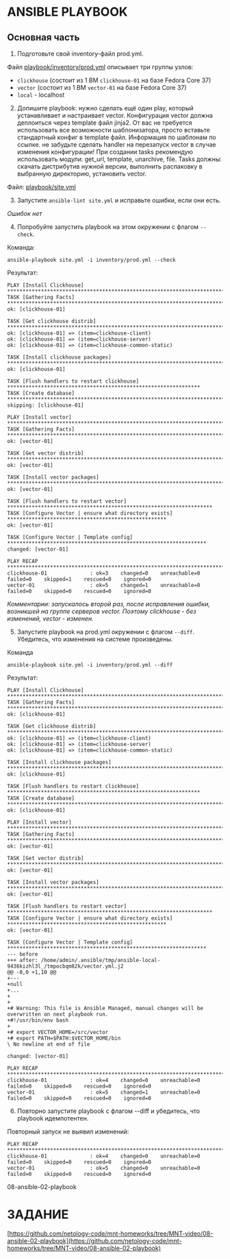 # ANSIBLE PLAYBOOK


## Основная часть

1. Подготовьте свой inventory-файл prod.yml. 

Файл [playbook/inventory/prod.yml](playbook/inventory/prod.yml) описывает три группы узлов:
- `clickhouse` (состоит из 1 ВМ `clickhouse-01` на базе Fedora Core 37)
- `vector` (состоит из 1 ВМ `vector-01` на базе Fedora Core 37)
- `local` - localhost

2. Допишите playbook: нужно сделать ещё один play, который устанавливает и настраивает vector. Конфигурация vector должна деплоиться через template файл jinja2. От вас не требуется использовать все возможности шаблонизатора, просто вставьте стандартный конфиг в template файл. Информация по шаблонам по ссылке. не забудьте сделать handler на перезапуск vector в случае изменения конфигурации!
При создании tasks рекомендую использовать модули: get_url, template, unarchive, file.
Tasks должны: скачать дистрибутив нужной версии, выполнить распаковку в выбранную директорию, установить vector.

Файл: [playbook/site.yml](playbook/site.yml)

3. Запустите `ansible-lint site.yml` и исправьте ошибки, если они есть.

_Ошибок нет_

4. Попробуйте запустить playbook на этом окружении с флагом `--check`.

Команда:
```
ansible-playbook site.yml -i inventory/prod.yml --check
```

Результат:
```
PLAY [Install Clickhouse] *********************************************************************************
TASK [Gathering Facts] ************************************************************************************
ok: [clickhouse-01]

TASK [Get clickhouse distrib] *****************************************************************************
ok: [clickhouse-01] => (item=clickhouse-client)
ok: [clickhouse-01] => (item=clickhouse-server)
ok: [clickhouse-01] => (item=clickhouse-common-static)

TASK [Install clickhouse packages] ************************************************************************
ok: [clickhouse-01]

TASK [Flush handlers to restart clickhouse] ***************************************************************
TASK [Create database] ************************************************************************************
skipping: [clickhouse-01]

PLAY [Install vector] *************************************************************************************
TASK [Gathering Facts] ************************************************************************************
ok: [vector-01]

TASK [Get vector distrib] *********************************************************************************
ok: [vector-01]

TASK [Install vector packages] ****************************************************************************
ok: [vector-01]

TASK [Flush handlers to restart vector] *******************************************************************
TASK [Configure Vector | ensure what directory exists] ****************************************************
ok: [vector-01]

TASK [Configure Vector | Template config] *****************************************************************
changed: [vector-01]

PLAY RECAP ************************************************************************************************
clickhouse-01              : ok=3    changed=0    unreachable=0    failed=0    skipped=1    rescued=0    ignored=0
vector-01                  : ok=5    changed=1    unreachable=0    failed=0    skipped=0    rescued=0    ignored=0

```

_Комментарии: запускалось второй раз, после исправления ошибки, возникшей на группе серверов vector. Поэтому clickhouse - без изменений, vector - изменен._

5. Запустите playbook на prod.yml окружении с флагом `--diff`. Убедитесь, что изменения на системе произведены.

Команда
```
ansible-playbook site.yml -i inventory/prod.yml --diff
```

Результат:
```
PLAY [Install Clickhouse] *********************************************************************************
TASK [Gathering Facts] ************************************************************************************
ok: [clickhouse-01]

TASK [Get clickhouse distrib] *****************************************************************************
ok: [clickhouse-01] => (item=clickhouse-client)
ok: [clickhouse-01] => (item=clickhouse-server)
ok: [clickhouse-01] => (item=clickhouse-common-static)

TASK [Install clickhouse packages] ************************************************************************
ok: [clickhouse-01]

TASK [Flush handlers to restart clickhouse] ***************************************************************
TASK [Create database] ************************************************************************************
ok: [clickhouse-01]

PLAY [Install vector] *************************************************************************************
TASK [Gathering Facts] ************************************************************************************
ok: [vector-01]

TASK [Get vector distrib] *********************************************************************************
ok: [vector-01]

TASK [Install vector packages] ****************************************************************************
ok: [vector-01]

TASK [Flush handlers to restart vector] *******************************************************************
TASK [Configure Vector | ensure what directory exists] ****************************************************
ok: [vector-01]

TASK [Configure Vector | Template config] *****************************************************************
--- before
+++ after: /home/admin/.ansible/tmp/ansible-local-9436kizhl3l_/tmpocbqm82k/vector.yml.j2
@@ -0,0 +1,10 @@
+---
+null
+...
+
+
+# Warning: This file is Ansible Managed, manual changes will be overwritten on next playbook run.
+#!/usr/bin/env bash
+
+# export VECTOR_HOME=/src/vector
+# export PATH=$PATH:$VECTOR_HOME/bin
\ No newline at end of file

changed: [vector-01]

PLAY RECAP ************************************************************************************************
clickhouse-01              : ok=4    changed=0    unreachable=0    failed=0    skipped=0    rescued=0    ignored=0
vector-01                  : ok=5    changed=1    unreachable=0    failed=0    skipped=0    rescued=0    ignored=0

```

6. Повторно запустите playbook с флагом --diff и убедитесь, что playbook идемпотентен.

Повторный запуск не выявил изменений:
```
PLAY RECAP ************************************************************************************************
clickhouse-01              : ok=4    changed=0    unreachable=0    failed=0    skipped=0    rescued=0    ignored=0
vector-01                  : ok=5    changed=0    unreachable=0    failed=0    skipped=0    rescued=0    ignored=0
```


08-ansible-02-playbook 




# ЗАДАНИЕ
[https://github.com/netology-code/mnt-homeworks/tree/MNT-video/08-ansible-02-playbook](https://github.com/netology-code/mnt-homeworks/tree/MNT-video/08-ansible-02-playbook) 
